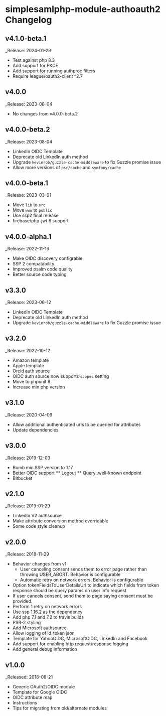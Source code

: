 # simplesamlphp-module-authoauth2  Changelog

## v4.1.0-beta.1
_Release: 2024-01-29
* Test against php 8.3
* Add support for PKCE
* Add support for running authproc filters
* Require league/oauth2-client ^2.7

## v4.0.0
_Release: 2023-08-04
* No changes from v4.0.0-beta.2

## v4.0.0-beta.2
_Release: 2023-08-04
* LinkedIn OIDC Template
* Deprecate old LinkedIn auth method
* Upgrade `kevinrob/guzzle-cache-middleware` to fix Guzzle promise issue
* Allow more versions of `psr/cache` and `symfony/cache`

## v4.0.0-beta.1
_Release: 2023-03-01
* Move `lib` to `src`
* Move `www` to `public`
* Use ssp2 final release
* firebase/php-jwt 6 support

## v4.0.0-alpha.1

_Release: 2022-11-16
* Make OIDC discovery configrable
* SSP 2 compatability
* Improved psalm code quality
* Better source code typing

## v3.3.0

_Release: 2023-06-12
* LinkedIn OIDC Template
* Deprecate old LinkedIn auth method
* Upgrade `kevinrob/guzzle-cache-middleware` to fix Guzzle promise issue

## v3.2.0

_Release: 2022-10-12
* Amazon template
* Apple template
* Orcid auth source
* OIDC auth source now supports `scopes` setting
* Move to phpunit 8
* Increase min php version

## v3.1.0

_Release: 2020-04-09
* Allow additional authenticated urls to be queried for attributes
* Update dependencies

## v3.0.0

_Release: 2019-12-03
* Bumb min SSP version to 1.17
* Better OIDC support
** Logout
** Query .well-known endpoint
* Bitbucket

## v2.1.0

_Release: 2019-01-29
* LinkedIn V2 authsource
* Make attribute conversion method overridable
* Some code style cleanup

## v2.0.0

_Release: 2018-11-29
* Behavior changes from v1
    * User canceling consent sends them to error page rather than throwing USER_ABORT. Behavior is configurable
    * Automatic retry on network errors. Behavior is configurable
* Option tokenFieldsToUserDetailsUrl to indicate which fields from token response should
be query params on user info request
* If user cancels consent, send them to page saying consent must be provided.
* Perform 1 retry on network errors
* Use ssp 1.16.2 as the dependency
* Add php 7.1 and 7.2 to travis builds
* PSR-2 styling
* Add Microsoft authsource
* Allow logging of id_token json
* Template for YahooOIDC, MicrosoftOIDC, LinkedIn and Facebook
* Add support for enabling http request/response logging
* Add general debug information

## v1.0.0

_Released: 2018-08-21

* Generic OAuth2/OIDC module
* Template for Google OIDC
* OIDC attribute map
* Instructions
* Tips for migrating from old/alternate modules 

